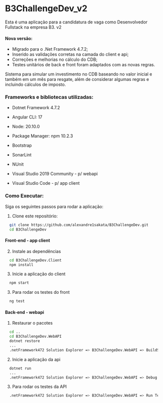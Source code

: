 # B3ChallengeDev_v2
Esta é uma aplicação para a candidatura de vaga como Desenvolvedor Fullstack na empresa B3. v2

#### Nova versão: 
 - Migrado para o .Net Framework 4.7.2;
 - Inserido as validações corretas na camada do client e api;
 - Correções e melhorias no cálculo do CDB;
 - Testes unitários de back e front foram adaptados com as novas regras.

Sistema para simular um investimento no CDB baseando no valor inicial e também em um mês para resgate, além de considerar algumas regras e incluindo cálculos de imposto.

### Frameworks e bibliotecas utilizadas:
- Dotnet Framework 4.7.2
- Angular CLI: 17
- Node: 20.10.0
- Package Manager: npm 10.2.3

- Bootstrap
- SonarLint
- NUnit

- Visual Studio 2019 Community - p/ webapi
- Visual Studio Code - p/ app client

### Como Executar:

Siga os seguintes passos para rodar a aplicação:

1. Clone este repositório:

```bash
  git clone https://github.com/alexandre1sakata/B3ChallengeDev.git
  cd B3ChallengeDev

```

#### Front-end - app client
2. Instale as dependências

```bash
  cd B3ChallengeDev.Client
  npm install
```

3. Inicie a aplicação do client

```bash
  npm start
```

3. Para rodar os testes do front

```bash
  ng test
```

#### Back-end - webapi
1. Restaurar o pacotes

```bash
  cd ..
  cd B3ChallengeDev.WebAPI
  dotnet restore
  ...
  .netFramework472 Solution Explorer => B3ChallengeDev.WebAPI => BuildSolution
```

2. Inicie a aplicação da api

```bash
  dotnet run
  ...
  .netFramework472 Solution Explorer => B3ChallengeDev.WebAPI => Debug => Start New Instance
```

3. Para rodar os testes da API

```bash
  .netFramework472 Solution Explorer => B3ChallengeDev.WebAPI => Run Tests
```
